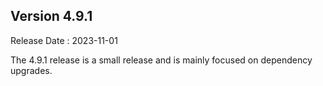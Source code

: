 ## Version 4.9.1 ##

Release Date : 2023-11-01

The 4.9.1 release is a small release and is mainly focused on dependency upgrades.
